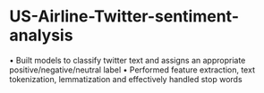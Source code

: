 # US-Airline-Twitter-sentiment-analysis
•	Built models to classify twitter text and assigns an appropriate positive/negative/neutral label
•	Performed feature extraction, text tokenization, lemmatization and effectively handled stop words
